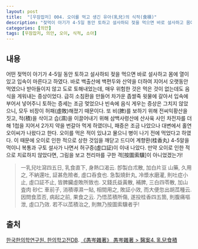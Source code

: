 ```yaml
---
layout: post
title:  "[우잠잡저] 004. 오이를 먹고 생긴 유아(乳兒)의 식적(食積)"
description: "젖먹이 아기가 4-5일 동안 토하고 설사하되 젖을 먹으면 바로 설사하고 몸에 열이 있고 입속이 마른다고 하였다"
categories: [의안]
tags: [우잠잡저, 의안, 오이, 식적, 소아]
---
```


## 내용

어떤 젖먹이 아기가 4-5일 동안 토하고 설사하되 젖을 먹으면 바로 설사하고 몸에 열이 있고 입속이 마른다고 하였다. 바로 백출산에 백편두와 산약을 더하여 지어서 오랫동안 먹였으나 받아들이지 않고 도로 토해내었는데, 매우 위험한 것은 먹은 것이 없는데도 음식을 게워내는 증상이었다. 급히 소침환을 만들어 차가운 좁쌀죽 윗물에 갈아서 입속에 부어서 넣어주니 토하는 증세는 조금 멎었으나 빈속에 음식 게우는 증상은 그치지 않았으니, 모두 비장이 허패(虛敗)해졌기 때문이다. 또 비(脾)를 보하기 위해 전씨익황산을 짓고, 적(積)을 삭이고 습(濕)을 이끌어내기 위해 삼백사령산에 산사육 사인 차전자를 더해 1첩을 지어서 2가지 약을 번갈아 먹게 하였더니, 패증은 조금 나았으나 대변에서 홀연 오이씨가 나왔다고 한다. 오이를 먹은 적이 있냐고 물으니 병이 나기 전에 먹었다고 하였다. 이 때문에 오이로 인한 적으로 상한 것임을 깨닫고 드디어 계향환(桂香丸) 4-5알을 먹이니 복통과 구토 설사가 나면서 허구증(虛口証)이 이내 나았다. 만약 오이로 인한 적으로 치료하지 않았다면, 그림을 보고 천리마를 구한 격[按圖索驥]이 아니었겠는가!

> 一乳兒吐瀉四五日, 乳食直下, 身熱口渴云. 卽製白朮散, 加白片豆 山藥, 久用之, 不納還吐, 証甚危險者, 虛口呑食也. 急製燒針丸, 冷漿水磨灌, 則吐症小止, 虛口証不止, 皆脾臟虛敗所致也. 又錢氏益黃散, 補脾, 三白四苓散, 加山査肉 砂仁 車前子, 消積導濕一貼, 相間用之, 敗証小效, 而大便忽出胡苽種云. 因問食苽否, 病起之前, 果食之云. 乃悟苽積所傷, 遂投桂香四五箇, 則腹痛嘔泄, 虛口乃效. 若不以苽積治之, 則無乃按圖索驥者乎!

## 출처

[한국한의학연구원. 한의학고전DB](https://mediclassics.kr/). [《愚岑雜著》 愚岑雜著 > 醫案4. 乳兒食積](https://mediclassics.kr/books/48/volume/1#content_42)
